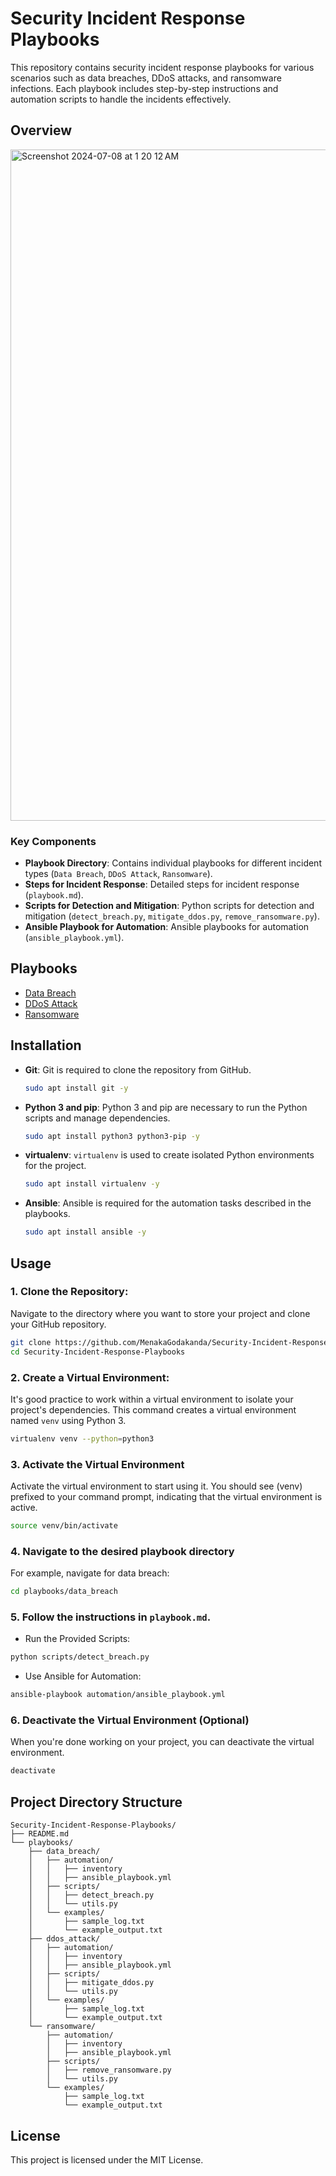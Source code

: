 # Security Incident Response Playbooks

This repository contains security incident response playbooks for various scenarios such as data breaches, DDoS attacks, and ransomware infections. Each playbook includes step-by-step instructions and automation scripts to handle the incidents effectively.

## Overview

<img width="1074" alt="Screenshot 2024-07-08 at 1 20 12 AM" src="https://github.com/MenakaGodakanda/Security-Incident-Response-Playbooks/assets/156875412/51749e87-5085-4155-b2ca-00922567faae">

### Key Components

- **Playbook Directory**: Contains individual playbooks for different incident types (`Data Breach`, `DDoS Attack`, `Ransomware`).
- **Steps for Incident Response**: Detailed steps for incident response (`playbook.md`).
- **Scripts for Detection and Mitigation**: Python scripts for detection and mitigation (`detect_breach.py`, `mitigate_ddos.py`, `remove_ransomware.py`).
- **Ansible Playbook for Automation**: Ansible playbooks for automation (`ansible_playbook.yml`).

## Playbooks

- [Data Breach](playbooks/data_breach)
- [DDoS Attack](playbooks/ddos_attack)
- [Ransomware](playbooks/ransomware)

## Installation

- **Git**: Git is required to clone the repository from GitHub.
   ```bash
   sudo apt install git -y
   ```

- **Python 3 and pip**: Python 3 and pip are necessary to run the Python scripts and manage dependencies.
   ```bash
   sudo apt install python3 python3-pip -y
   ```

- **virtualenv**: `virtualenv` is used to create isolated Python environments for the project.
   ```bash
   sudo apt install virtualenv -y
   ```

- **Ansible**: Ansible is required for the automation tasks described in the playbooks.
   ```bash
   sudo apt install ansible -y
   ```

## Usage

### 1. Clone the Repository:
   Navigate to the directory where you want to store your project and clone your GitHub repository.
   ```bash
   git clone https://github.com/MenakaGodakanda/Security-Incident-Response-Playbooks.git
   cd Security-Incident-Response-Playbooks
   ```

### 2. Create a Virtual Environment:
   It's good practice to work within a virtual environment to isolate your project's dependencies. This command creates a virtual environment named `venv` using Python 3.
   ```bash
   virtualenv venv --python=python3
   ```

### 3. Activate the Virtual Environment
   Activate the virtual environment to start using it. You should see (venv) prefixed to your command prompt, indicating that the virtual environment is active.
   ```bash
   source venv/bin/activate
   ```

### 4. Navigate to the desired playbook directory
   For example, navigate for data breach:
   ```bash
   cd playbooks/data_breach
   ```

### 5. Follow the instructions in `playbook.md`.
   - Run the Provided Scripts:
   ```bash
   python scripts/detect_breach.py
   ```

   - Use Ansible for Automation:
   ```bash
   ansible-playbook automation/ansible_playbook.yml
   ```

### 6. Deactivate the Virtual Environment (Optional)
   When you're done working on your project, you can deactivate the virtual environment.
   ```bash
   deactivate
   ```

## Project Directory Structure
```
Security-Incident-Response-Playbooks/
├── README.md
└── playbooks/
    ├── data_breach/
    │   ├── automation/
    │   │   ├── inventory
    │   │   ├── ansible_playbook.yml
    │   ├── scripts/
    │   │   ├── detect_breach.py
    │   │   └── utils.py
    │   └── examples/
    │       ├── sample_log.txt
    │       └── example_output.txt
    ├── ddos_attack/
    │   ├── automation/
    │   │   ├── inventory
    │   │   ├── ansible_playbook.yml
    │   ├── scripts/
    │   │   ├── mitigate_ddos.py
    │   │   └── utils.py
    │   └── examples/
    │       ├── sample_log.txt
    │       └── example_output.txt
    └── ransomware/
        ├── automation/
        │   ├── inventory
        │   ├── ansible_playbook.yml
        ├── scripts/
        │   ├── remove_ransomware.py
        │   └── utils.py
        └── examples/
            ├── sample_log.txt
            └── example_output.txt
```

## License

This project is licensed under the MIT License.
